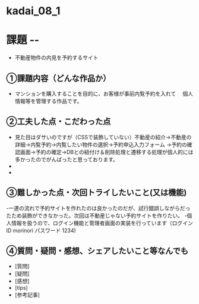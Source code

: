 # kadai_08_1
# 課題 --
- 不動産物件の内見を予約するサイト
## ①課題内容（どんな作品か）
- マンションを購入することを目的に、お客様が事前内覧予約を入れて
　個人情報等を管理する作品です。
## ②工夫した点・こだわった点
- 見た目はダサいのですが（CSSで装飾していない）不動産の紹介→不動産の詳細→内覧予約→内覧したい物件の選択→予約申込入力フォーム
→予約の確認画面→予約の確定→DBとの紐付け＆削除処理と遷移する処理が個人的には多かったのでがんばったと思っております。
- 
- 
## ③難しかった点・次回トライしたいこと(又は機能)
-一連の流れで予約サイトを作れたのは良かったのだが、試行錯誤しながらだったため装飾ができなかった。次回は不動産じゃない予約サイトを作りたい。
-個人情報を扱うので、ログイン機能と管理者画面の実装を行っています（ログインID morinori パスワード 1234)

## ④質問・疑問・感想、シェアしたいこと等なんでも
- [質問]
- [疑問]
- [感想]
- [tips]
- [参考記事]
